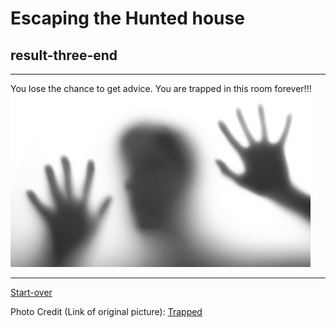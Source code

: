 # Escaping the Hunted house  
## result-three-end  
---  

You lose the chance to get advice. You are trapped in this room forever!!!
<img src="https://raw.githubusercontent.com/xiurongy3506/cyoa-project/master/fancy-golden-entrance/trapped.jpg" id="c9.io" alt="" />

---
[Start-over](../home.md)  

Photo Credit (Link of original picture): [Trapped](https://sandersfamilyadventures.wordpress.com/2015/10/04/trapped-by-little-miracles/)  